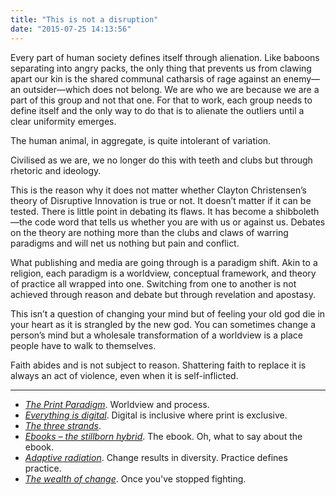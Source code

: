 ```yaml
---
title: "This is not a disruption"
date: "2015-07-25 14:13:56"
---
```


Every part of human society defines itself through alienation. Like
baboons separating into angry packs, the only thing that prevents us
from clawing apart our kin is the shared communal catharsis of rage
against an enemy—an outsider—which does not belong. We are who we are
because we are a part of this group and not that one. For that to work,
each group needs to define itself and the only way to do that is to
alienate the outliers until a clear uniformity emerges.

The human animal, in aggregate, is quite intolerant of variation.

Civilised as we are, we no longer do this with teeth and clubs but
through rhetoric and ideology.

This is the reason why it does not matter whether Clayton Christensen’s
theory of Disruptive Innovation is true or not. It doesn’t matter if it
can be tested. There is little point in debating its flaws. It has
become a shibboleth—the code word that tells us whether you are with us
or against us. Debates on the theory are nothing more than the clubs and
claws of warring paradigms and will net us nothing but pain and
conflict.

What publishing and media are going through is a paradigm shift. Akin to
a religion, each paradigm is a worldview, conceptual framework, and
theory of practice all wrapped into one. Switching from one to another
is not achieved through reason and debate but through revelation and
apostasy.

This isn’t a question of changing your mind but of feeling your old god
die in your heart as it is strangled by the new god. You can sometimes
change a person’s mind but a wholesale transformation of a worldview is
a place people have to walk to themselves.

Faith abides and is not subject to reason. Shattering faith to replace
it is always an act of violence, even when it is self-inflicted.

***

- *[The Print Paradigm](/This_is_not_a_disruption/Print_paradigm.html)*. Worldview and process.
- *[Everything is digital](/This_is_not_a_disruption/Everything_is_digital.html)*. Digital is inclusive where print is exclusive.
- *[The three strands](/This_is_not_a_disruption/Threefold_digital.html)*.
- *[Ebooks – the stillborn hybrid](/This_is_not_a_disruption/Ebooks_-_the_stillborn_hybrid.html)*. The ebook. Oh, what to say about the ebook.
- *[Adaptive radiation](/This_is_not_a_disruption/Adaptive_radiation.html)*. Change results in diversity. Practice defines practice.
- *[The wealth of change](/This_is_not_a_disruption/The_wealth_of_change.html)*. Once you've stopped fighting.
